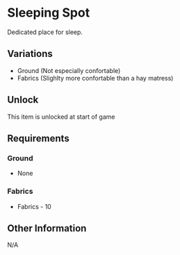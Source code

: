 
# Sleeping Spot
Dedicated place for sleep.
## Variations
- Ground (Not especially confortable)
- Fabrics (Slighlty more confortable than a hay matress)
## Unlock
This item is unlocked at start of game
## Requirements
### Ground
- None
### Fabrics
- Fabrics - 10
## Other Information
N/A

